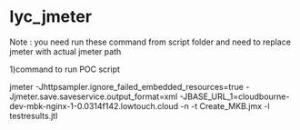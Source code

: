 # lyc_jmeter

Note : you need run these command from script folder and need to replace jmeter with actual jmeter path

1)command to run POC script

jmeter -Jhttpsampler.ignore_failed_embedded_resources=true -Jjmeter.save.saveservice.output_format=xml -JBASE_URL_1=cloudbourne-dev-mbk-nginx-1-0.0314f142.lowtouch.cloud -n -t Create_MKB.jmx -l testresults.jtl
